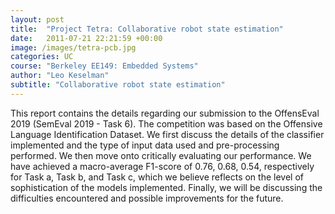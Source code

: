 ```yaml
---
layout: post
title:  "Project Tetra: Collaborative robot state estimation"
date:   2011-07-21 22:21:59 +00:00
image: /images/tetra-pcb.jpg
categories: UC
course: "Berkeley EE149: Embedded Systems"
author: "Leo Keselman"
subtitle: "Collaborative robot state estimation"
---
```

This report contains the details regarding our submission to the OffensEval 2019 (SemEval 2019 - Task 6). The competition was based on the Offensive Language Identification Dataset. We first discuss the details of the classifier implemented and the type of input data used and pre-processing performed. We then move onto critically evaluating our performance. We have achieved a macro-average F1-score of 0.76, 0.68, 0.54, respectively for Task a, Task b, and Task c, which we believe reflects on the level of sophistication of the models implemented. Finally, we will be discussing the difficulties encountered and possible improvements for the future.

